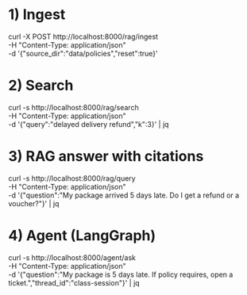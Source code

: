 # 1) Ingest
curl -X POST http://localhost:8000/rag/ingest \
  -H "Content-Type: application/json" \
  -d '{"source_dir":"data/policies","reset":true}'

# 2) Search
curl -s http://localhost:8000/rag/search \
  -H "Content-Type: application/json" \
  -d '{"query":"delayed delivery refund","k":3}' | jq

# 3) RAG answer with citations
curl -s http://localhost:8000/rag/query \
  -H "Content-Type: application/json" \
  -d '{"question":"My package arrived 5 days late. Do I get a refund or a voucher?"}' | jq

# 4) Agent (LangGraph)
curl -s http://localhost:8000/agent/ask \
  -H "Content-Type: application/json" \
  -d '{"question":"My package is 5 days late. If policy requires, open a ticket.","thread_id":"class-session"}' | jq
